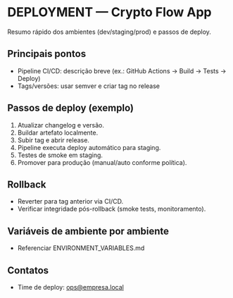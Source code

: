 # DEPLOYMENT — Crypto Flow App

Resumo rápido dos ambientes (dev/staging/prod) e passos de deploy.

## Principais pontos
- Pipeline CI/CD: descrição breve (ex.: GitHub Actions -> Build -> Tests -> Deploy)
- Tags/versões: usar semver e criar tag no release

## Passos de deploy (exemplo)
1. Atualizar changelog e versão.
2. Buildar artefato localmente.
3. Subir tag e abrir release.
4. Pipeline executa deploy automático para staging.
5. Testes de smoke em staging.
6. Promover para produção (manual/auto conforme política).

## Rollback
- Reverter para tag anterior via CI/CD.
- Verificar integridade pós-rollback (smoke tests, monitoramento).

## Variáveis de ambiente por ambiente
- Referenciar ENVIRONMENT_VARIABLES.md

## Contatos
- Time de deploy: ops@empresa.local